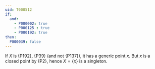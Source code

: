 ```yaml
---
uid: T000512
if:
  and:
    - P000002: true
    - P000125 : true
    - P000192: true
then:
  P000039: false
---
```


If $X$ is {P192}, {P39} (and not {P137}), it has a generic point $x$. But $x$ is a closed point by {P2}, hence $X =\{x\}$ is a singleton.
